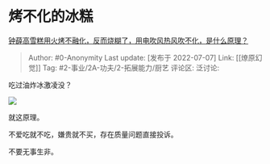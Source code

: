 # 烤不化的冰糕
[钟薛高雪糕用火烤不融化，反而烧糊了，用电吹风热风吹不化，是什么原理？](https://www.zhihu.com/question/541734215/answer/2562373519)

> Author: #0-Anonymity
> Last update: [发布于 2022-07-07]
> Link: [[燎原幻觉]]
> Tag: #2-事业/2A-功夫/2-拓展能力/厨艺
> 评论区:
> 泛讨论:

吃过油炸冰激凌没？

![](https://picx.zhimg.com/50/v2-238f9e3edac06386656a970af2410c21_720w.jpg?source=1940ef5c)

就这原理。

不爱吃就不吃，嫌贵就不买，存在质量问题直接投诉。

不要无事生非。
